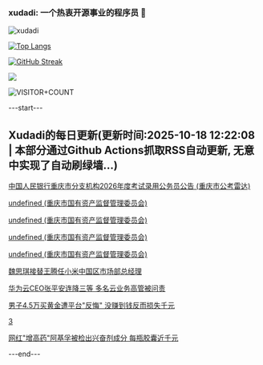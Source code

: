 ### xudadi: 一个热衷开源事业的程序员 👋

![xudadi](https://github-readme-stats-git-masterorgs-github-readme-stats-team.vercel.app/api?username=xudadi)

[![Top Langs](https://github-readme-stats.vercel.app/api/top-langs/?username=xudadi)](https://github.com/anuraghazra/github-readme-stats)

[![GitHub Streak](https://streak-stats.demolab.com?user=xudadi&locale=zh_Hans)](https://git.io/streak-stats)

![](https://raw.githubusercontent.com/xudadi/xudadi/main/assets/github-contribution-grid-snake.svg)

![VISITOR+COUNT](https://komarev.com/ghpvc/?username=xudadi&label=VISITOR+COUNT)


---start---

## Xudadi的每日更新(更新时间:2025-10-18 12:22:08 | 本部分通过Github Actions抓取RSS自动更新, 无意中实现了自动刷绿墙...)

[中国人民银行重庆市分支机构2026年度考试录用公务员公告 (重庆市公考雷达)](https://www.gongkaoleida.com/article/2653853)

[undefined (重庆市国有资产监督管理委员会)](https://dadilab.github.io/feeds/all.xml)

[undefined (重庆市国有资产监督管理委员会)](https://dadilab.github.io/feeds/all.xml)

[undefined (重庆市国有资产监督管理委员会)](https://dadilab.github.io/feeds/all.xml)

[undefined (重庆市国有资产监督管理委员会)](https://dadilab.github.io/feeds/all.xml)

[魏思琪接替王腾任小米中国区市场部总经理](https://m.163.com/news/article/KC3U3I8E0514R9P4.html)

[华为云CEO张平安连降三等 多名云业务高管被问责](https://m.163.com/news/article/KC3BP45V05129QAF.html)

[男子4.5万买黄金遭平台"反悔" 没赚到钱反而损失千元](https://m.163.com/news/article/KC3B8DT30514D3UH.html)

[3](https://m.163.com/touch/news/sub/domestic)

[网红"增高药"阿基孚被检出兴奋剂成分 每瓶胶囊近千元](https://m.163.com/news/article/KC3M1FNU051492T3.html)

---end---

